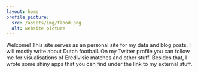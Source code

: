 ```yaml
---
layout: home
profile_picture:
  src: /assets/img/flood.png
  alt: website picture
---
```


<p>
Welcome! This site serves as an personal site for my data and blog posts. 
I will mostly write about Dutch football. On my Twitter profile you can follow me for visualisations of Eredivisie matches and other stuff. Besides that, I wrote some        shiny apps that you can find under the link to my external stuff.
</p>

